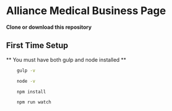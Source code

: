 # Alliance Medical Business Page

**Clone or download this repository** 

## First Time Setup
** You must have both gulp and node installed **
```bash
    gulp -v 
```
```bash
    node -v 
```
```bash
    npm install
```
```bash
    npm run watch
```

